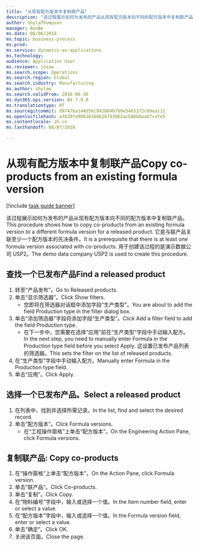 ```yaml
--- 
title: "从现有配方版本中复制联产品"
description: "该过程展示如何为发布的产品从现有配方版本向不同的配方版本中复制联产品。"
author: ShylaThompson
manager: AnnBe
ms.date: 06/06/2016
ms.topic: business-process
ms.prod: 
ms.service: dynamics-ax-applications
ms.technology: 
audience: Application User
ms.reviewer: josaw
ms.search.scope: Operations
ms.search.region: Global
ms.search.industry: Manufacturing
ms.author: shylaw
ms.search.validFrom: 2016-06-30
ms.dyn365.ops.version: AX 7.0.0
ms.translationtype: HT
ms.sourcegitcommit: d9747ba144d56c9410846769e5465372c89ea111
ms.openlocfilehash: a3620fe90826360616793962acb86b0aab7cefe5
ms.contentlocale: zh-cn
ms.lasthandoff: 08/07/2018

---
```

# <a name="copy-co-products-from-an-existing-formula-version"></a><span data-ttu-id="91350-103">从现有配方版本中复制联产品</span><span class="sxs-lookup"><span data-stu-id="91350-103">Copy co-products from an existing formula version</span></span>

[!include [task guide banner](../../includes/task-guide-banner.md)]

<span data-ttu-id="91350-104">该过程展示如何为发布的产品从现有配方版本向不同的配方版本中复制联产品。</span><span class="sxs-lookup"><span data-stu-id="91350-104">This procedure shows how to copy co-products from an existing formula version to a different formula version for a released product.</span></span> <span data-ttu-id="91350-105">它是与联产品关联至少一个配方版本的先决条件。</span><span class="sxs-lookup"><span data-stu-id="91350-105">It is a prerequisite that there is at least one formula version associated with co-products.</span></span> <span data-ttu-id="91350-106">用于创建该过程的是演示数据公司 USP2。</span><span class="sxs-lookup"><span data-stu-id="91350-106">The demo data company USP2 is used to create this procedure.</span></span>


## <a name="find-a-released-product"></a><span data-ttu-id="91350-107">查找一个已发布产品</span><span class="sxs-lookup"><span data-stu-id="91350-107">Find a released product</span></span>
1. <span data-ttu-id="91350-108">转至“产品发布”。</span><span class="sxs-lookup"><span data-stu-id="91350-108">Go to Released products.</span></span>
2. <span data-ttu-id="91350-109">单击“显示筛选器”。</span><span class="sxs-lookup"><span data-stu-id="91350-109">Click Show filters.</span></span>
    * <span data-ttu-id="91350-110">您即将在筛选器对话框中添加字段“生产类型”。</span><span class="sxs-lookup"><span data-stu-id="91350-110">You are about to add the field Production type in the filter dialog box.</span></span>  
3. <span data-ttu-id="91350-111">单击“添加筛选器”字段将添加字段“生产类型”。</span><span class="sxs-lookup"><span data-stu-id="91350-111">Click Add a filter field to add the field Production type.</span></span>
    * <span data-ttu-id="91350-112">在下一步中，您需要在选择“应用”前在“生产类型”字段中手动输入配方。</span><span class="sxs-lookup"><span data-stu-id="91350-112">In the next step, you need to manually enter Formula in the Production type field before you select Apply.</span></span> <span data-ttu-id="91350-113">这设置已发布产品列表的筛选器。</span><span class="sxs-lookup"><span data-stu-id="91350-113">This sets the filter on the list of released products.</span></span>  
4. <span data-ttu-id="91350-114">在“生产类型”字段中手动输入配方。</span><span class="sxs-lookup"><span data-stu-id="91350-114">Manually enter Formula in the Production type field.</span></span>
5. <span data-ttu-id="91350-115">单击“应用”。</span><span class="sxs-lookup"><span data-stu-id="91350-115">Click Apply.</span></span>

## <a name="select-a-released-product"></a><span data-ttu-id="91350-116">选择一个已发布产品。</span><span class="sxs-lookup"><span data-stu-id="91350-116">Select a released product</span></span>
1. <span data-ttu-id="91350-117">在列表中，找到并选择所需记录。</span><span class="sxs-lookup"><span data-stu-id="91350-117">In the list, find and select the desired record.</span></span>
2. <span data-ttu-id="91350-118">单击“配方版本”。</span><span class="sxs-lookup"><span data-stu-id="91350-118">Click Formula versions.</span></span>
    * <span data-ttu-id="91350-119">在“工程操作窗格”上单击“配方版本”。</span><span class="sxs-lookup"><span data-stu-id="91350-119">On the Engineering Action Pane, click Formula versions.</span></span>  

## <a name="copy-co-products"></a><span data-ttu-id="91350-120">复制联产品: </span><span class="sxs-lookup"><span data-stu-id="91350-120">Copy co-products</span></span>
1. <span data-ttu-id="91350-121">在“操作窗格”上单击“配方版本”。</span><span class="sxs-lookup"><span data-stu-id="91350-121">On the Action Pane, click Formula version.</span></span>
2. <span data-ttu-id="91350-122">单击“联产品”。</span><span class="sxs-lookup"><span data-stu-id="91350-122">Click Co-products.</span></span>
3. <span data-ttu-id="91350-123">单击“复制”。</span><span class="sxs-lookup"><span data-stu-id="91350-123">Click Copy.</span></span>
4. <span data-ttu-id="91350-124">在“物料编号”字段中，输入或选择一个值。</span><span class="sxs-lookup"><span data-stu-id="91350-124">In the Item number field, enter or select a value.</span></span>
5. <span data-ttu-id="91350-125">在“配方版本”字段中，输入或选择一个值。</span><span class="sxs-lookup"><span data-stu-id="91350-125">In the Formula version field, enter or select a value.</span></span>
6. <span data-ttu-id="91350-126">单击“确定”。</span><span class="sxs-lookup"><span data-stu-id="91350-126">Click OK.</span></span>
7. <span data-ttu-id="91350-127">关闭该页面。</span><span class="sxs-lookup"><span data-stu-id="91350-127">Close the page.</span></span>


